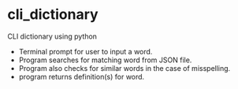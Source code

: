 # cli_dictionary
CLI dictionary using python 

* Terminal prompt for user to input a word. 
* Program searches for matching word from JSON file. 
* Program also checks for similar words in the case of misspelling.  
* program returns definition(s) for word. 
